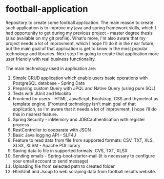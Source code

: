 # football-application
Repository to create some football application.
The main reason to create such application is to improve my java and spring framework skills, which I had opportunity to get during my previous project - master degree thesis (also available on my git profile).
What's more, I'm also aware that my project needs a lot of improvment, which I hope I'll do it in the near future, but the main goal of that application is get to know in the most popular technology and libraries. Next step I'm going to create that application more user friendly with real business functionality.

The main technology used in application are:
1. Simple CRUD application which enable users basic operations with PostgreSQL database - Spring Data
2. Preparing custom Query with JPQL and Native Query (using pure SQL)
3. Tests with JUnit and Mockito 
4. Frontend for users - HTML, JavaScrpt, Bootstrap, CSS and thymeleaf as template engine. (Frontend technology isn't main goal of that application, so I'm aware that it needs a lot of improvment, I hope I'll do this in nearest feature.
5. Spring Security - inMemory and JDBCauthentication with register process
6. RestController to cooparate with JSON
7. Basic Java logging API - SLF4J
8. Feature to read data from file from supported formats: CSV, TXT, XLS, XLSX, XLSM - Apache POI library
9. Saving data to file in supported formats: CVS, TXT, XLSX
10. Sending emails - Spring-boot-starter-mail (it is necessary to configure your email account to send message)
11. Uploading file from selected path to created folder
12. HtmlUnit and Jsoup to web scraping data from football results website.
